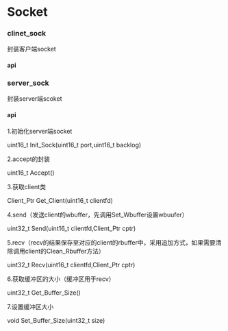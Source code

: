 # Socket
### clinet_sock
封装客户端socket
#### api

### server_sock
封装server端scoket
#### api
1.初始化server端socket

uint16_t Init_Sock(uint16_t port,uint16_t backlog)

2.accept的封装

uint16_t Accept()

3.获取client类

Client_Ptr Get_Client(uint16_t clientfd)

4.send（发送client的wbuffer，先调用Set_Wbuffer设置wbuufer）

uint32_t Send(uint16_t clientfd,Client_Ptr cptr)

5.recv（recv的结果保存至对应的client的rbuffer中，采用追加方式，如果需要清除调用client的Clean_Rbuffer方法）

uint32_t Recv(uint16_t clientfd,Client_Ptr cptr)

6.获取缓冲区的大小（缓冲区用于recv）

uint32_t Get_Buffer_Size()

7.设置缓冲区大小

void Set_Buffer_Size(uint32_t size)



